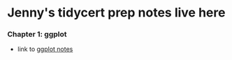# Jenny's tidycert prep notes live here

### Chapter 1: ggplot

- link to [ggplot notes](/1_ggplot.html)
